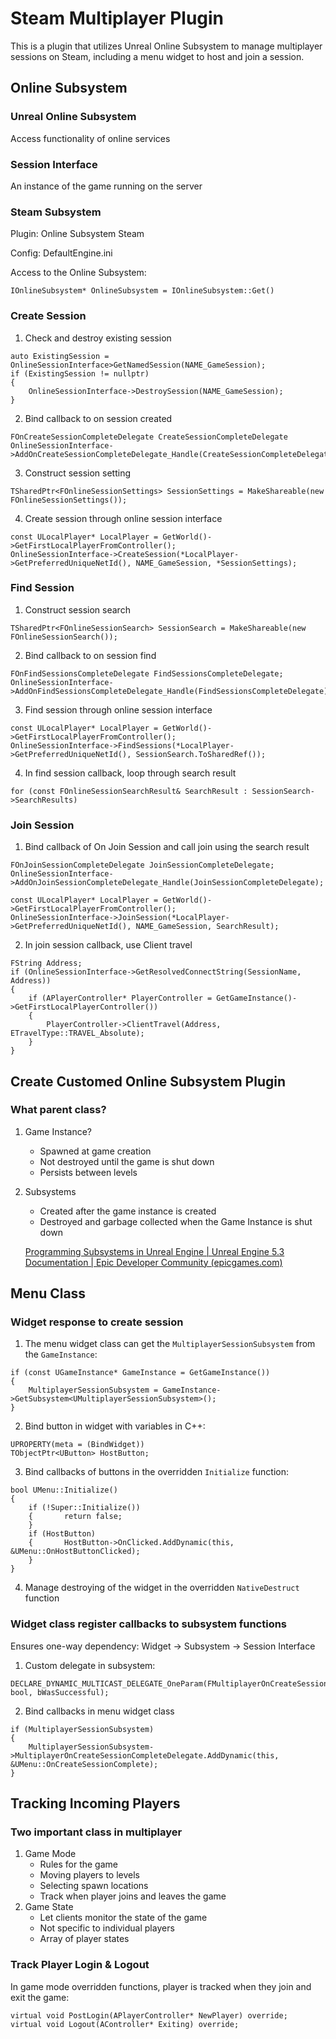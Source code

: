 # Steam Multiplayer Plugin
This is a plugin that utilizes Unreal Online Subsystem to manage multiplayer sessions on Steam, including a menu widget to host and join a session.

## Online Subsystem

### Unreal Online Subsystem
Access functionality of online services

### Session Interface
An instance of the game running on the server

### Steam Subsystem
Plugin: Online Subsystem Steam

Config: DefaultEngine.ini

Access to the Online Subsystem: 

`IOnlineSubsystem* OnlineSubsystem = IOnlineSubsystem::Get()`

### Create Session
1.  Check and destroy existing session
```
auto ExistingSession = OnlineSessionInterface>GetNamedSession(NAME_GameSession); 
if (ExistingSession != nullptr)  
{  
    OnlineSessionInterface->DestroySession(NAME_GameSession);  
}
```

2.  Bind callback to on session created
```
FOnCreateSessionCompleteDelegate CreateSessionCompleteDelegate
OnlineSessionInterface->AddOnCreateSessionCompleteDelegate_Handle(CreateSessionCompleteDelegate);
```

3. Construct session setting
```
TSharedPtr<FOnlineSessionSettings> SessionSettings = MakeShareable(new FOnlineSessionSettings());
```

4. Create session through online session interface
```
const ULocalPlayer* LocalPlayer = GetWorld()->GetFirstLocalPlayerFromController();
OnlineSessionInterface->CreateSession(*LocalPlayer->GetPreferredUniqueNetId(), NAME_GameSession, *SessionSettings);
```
### Find Session

1. Construct session search
```
TSharedPtr<FOnlineSessionSearch> SessionSearch = MakeShareable(new FOnlineSessionSearch());
```

2. Bind callback to on session find
```
FOnFindSessionsCompleteDelegate FindSessionsCompleteDelegate;
OnlineSessionInterface->AddOnFindSessionsCompleteDelegate_Handle(FindSessionsCompleteDelegate);
```

3. Find session through online session interface
```
const ULocalPlayer* LocalPlayer = GetWorld()->GetFirstLocalPlayerFromController();  
OnlineSessionInterface->FindSessions(*LocalPlayer->GetPreferredUniqueNetId(), SessionSearch.ToSharedRef());
```

4. In find session callback, loop through search result
```
for (const FOnlineSessionSearchResult& SearchResult : SessionSearch->SearchResults)
```

### Join Session
1.  Bind callback of On Join Session and call join using the search result
```
FOnJoinSessionCompleteDelegate JoinSessionCompleteDelegate;
OnlineSessionInterface->AddOnJoinSessionCompleteDelegate_Handle(JoinSessionCompleteDelegate);

const ULocalPlayer* LocalPlayer = GetWorld()->GetFirstLocalPlayerFromController();  
OnlineSessionInterface->JoinSession(*LocalPlayer->GetPreferredUniqueNetId(), NAME_GameSession, SearchResult);
```

2. In join session callback, use Client travel
```
FString Address;  
if (OnlineSessionInterface->GetResolvedConnectString(SessionName, Address))  
{  
    if (APlayerController* PlayerController = GetGameInstance()->GetFirstLocalPlayerController())  
    {       
	    PlayerController->ClientTravel(Address, ETravelType::TRAVEL_Absolute); 
    }
}
```

## Create Customed Online Subsystem Plugin

### What parent class?
1. Game Instance?
	- Spawned at game creation
	- Not destroyed until the game is shut down
	- Persists between levels
2. Subsystems
	- Created after the game instance is created
	- Destroyed and garbage collected when the Game Instance is shut down

	[Programming Subsystems in Unreal Engine | Unreal Engine 5.3 Documentation | Epic Developer Community (epicgames.com)](https://dev.epicgames.com/documentation/en-us/unreal-engine/programming-subsystems-in-unreal-engine?application_version=5.3)

## Menu Class

### Widget response to create session

1. The menu widget class can get the `MultiplayerSessionSubsystem` from the `GameInstance`:
```
if (const UGameInstance* GameInstance = GetGameInstance())  
{  
    MultiplayerSessionSubsystem = GameInstance->GetSubsystem<UMultiplayerSessionSubsystem>();  
}
```

2. Bind button in widget with variables in C++:
```
UPROPERTY(meta = (BindWidget))  
TObjectPtr<UButton> HostButton;
```

3. Bind callbacks of buttons in the overridden `Initialize` function:
```
bool UMenu::Initialize()  
{  
    if (!Super::Initialize())  
    {       return false;  
    }  
    if (HostButton)  
    {       HostButton->OnClicked.AddDynamic(this, &UMenu::OnHostButtonClicked);  
    }
}
```

4. Manage destroying of the widget in the overridden `NativeDestruct` function

### Widget class register callbacks to subsystem functions

Ensures one-way dependency: Widget -> Subsystem -> Session Interface

1. Custom delegate in subsystem:
```
DECLARE_DYNAMIC_MULTICAST_DELEGATE_OneParam(FMultiplayerOnCreateSessionComplete, bool, bWasSuccessful);
```

2. Bind callbacks in menu widget class
```
if (MultiplayerSessionSubsystem)  
{  
    MultiplayerSessionSubsystem->MultiplayerOnCreateSessionCompleteDelegate.AddDynamic(this, &UMenu::OnCreateSessionComplete);  
}
```




## Tracking Incoming Players

### Two important class in multiplayer

1. Game Mode
	- Rules for the game
	- Moving players to levels
	- Selecting spawn locations
	- Track when player joins and leaves the game
2. Game State
	- Let clients monitor the state of the game
	- Not specific to individual players
	- Array of player states




### Track Player Login & Logout

In game mode overridden functions, player is tracked when they join and exit the game:

```
virtual void PostLogin(APlayerController* NewPlayer) override;  
virtual void Logout(AController* Exiting) override;
```

